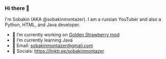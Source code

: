 ### Hi there 👋
I'm Sobakin (AKA @sobakinmontazer). I am a russian YouTuber and also a Python, HTML, and Java developer.

- 🔭 I’m currently working on [Golden Strawberry mod](https://github.com/sobakinmontazer/GoldenStrawberry/)
- 🌱 I’m currently learning Java
- 📧 Email: sobakinmontazer@gmail.com
- 🌲 Socials: https://linktr.ee/sobakinmontazer
